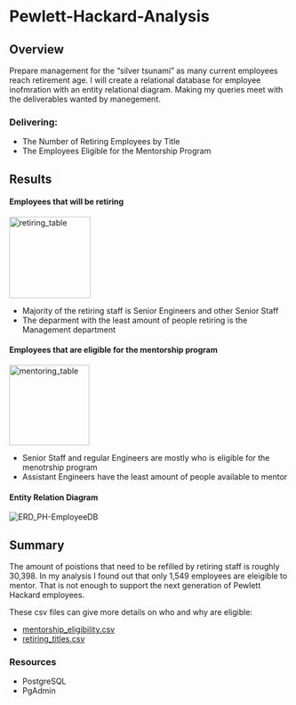 # Pewlett-Hackard-Analysis

## Overview 
Prepare management for the “silver tsunami” as many current employees reach retirement age. I will create a relational database for employee inofmration with an entity relational diagram. Making my queries meet with the deliverables wanted by manegement. 
### Delivering:
* The Number of Retiring Employees by Title
* The Employees Eligible for the Mentorship Program

## Results


#### Employees that will be retiring 

<img width="146" alt="retiring_table" src="https://user-images.githubusercontent.com/107652317/182959998-e5dd9c01-266a-48cf-a9e4-1be45d6ee2fb.png">

* Majority of the retiring staff is Senior Engineers and other Senior Staff
* The deparment with the least amount of people retiring is the Management department


#### Employees that are eligible for the mentorship program

<img width="144" alt="mentoring_table" src="https://user-images.githubusercontent.com/107652317/182960095-eb8700ff-b243-443e-914a-0ab1b1e74ed7.PNG">

* Senior Staff and regular Engineers are mostly who is eligible for the menotrship program
* Assistant Engineers have the least amount of people available to mentor

#### Entity Relation Diagram 

![ERD_PH-EmployeeDB](https://user-images.githubusercontent.com/107652317/182962643-f1d5f375-2e04-4e2b-bf97-78df7f5e8186.png)

## Summary
The amount of poistions that need to be refilled by retiring staff is roughly 30,398. In my analysis I found out that only 1,549 employees are eleigible to mentor. That is not enough to support the next generation of Pewlett Hackard employees.


These csv files can give more details on who and why are eligible:
* [mentorship_eligibility.csv](https://github.com/alorenz465446/Pewlett-Hackard-Analysis/files/9263632/mentorship_eligibility.csv)
* [retiring_titles.csv](https://github.com/alorenz465446/Pewlett-Hackard-Analysis/files/9263633/retiring_titles.csv)



### Resources
* PostgreSQL
* PgAdmin
